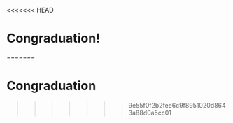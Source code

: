 <<<<<<< HEAD
# Congraduation!
=======
# Congraduation
>>>>>>> 9e55f0f2b2fee6c9f8951020d8643a88d0a5cc01
